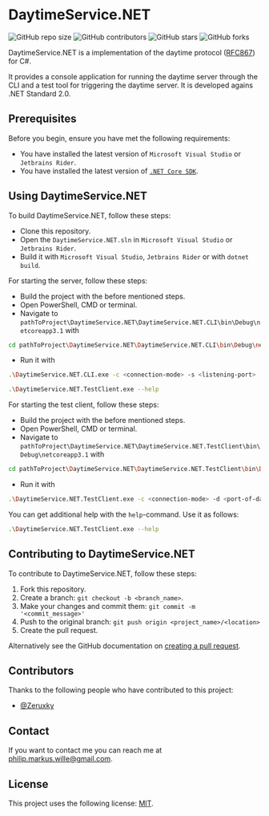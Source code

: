 # DaytimeService.NET

<!--- These are examples. See https://shields.io for others or to customize this set of shields. You might want to include dependencies, project status and licence info here --->
![GitHub repo size](https://img.shields.io/github/repo-size/Zeruxky/DaytimeService.NET)
![GitHub contributors](https://img.shields.io/github/contributors/Zeruxky/DaytimeService.NET)
![GitHub stars](https://img.shields.io/github/stars/Zeruxky/DaytimeService.NET?style=social)
![GitHub forks](https://img.shields.io/github/forks/Zeruxky/DaytimeService.NET?style=social)

DaytimeService.NET is a implementation of the daytime protocol ([RFC867](https://tools.ietf.org/html/rfc867)) for C#.

It provides a console application for running the daytime server through the CLI and a test tool for triggering the daytime server. It is developed agains .NET Standard 2.0.

## Prerequisites

Before you begin, ensure you have met the following requirements:
<!--- These are just example requirements. Add, duplicate or remove as required --->
* You have installed the latest version of `Microsoft Visual Studio` or `Jetbrains Rider`.
* You have installed the latest version of [`.NET Core SDK`](https://dotnet.microsoft.com/download).

## Using DaytimeService.NET

To build DaytimeService.NET, follow these steps:

* Clone this repository.
* Open the `DaytimeService.NET.sln` in `Microsoft Visual Studio` or `Jetbrains Rider`.
* Build it with `Microsoft Visual Studio`, `Jetbrains Rider` or with `dotnet build`.

For starting the server, follow these steps:

* Build the project with the before mentioned steps.
* Open PowerShell, CMD or terminal.
* Navigate to `pathToProject\DaytimeService.NET\DaytimeService.NET.CLI\bin\Debug\netcoreapp3.1` with

``` bash
cd pathToProject\DaytimeService.NET\DaytimeService.NET.CLI\bin\Debug\netcoreapp3.1
```

* Run it with

``` bash
.\DaytimeService.NET.CLI.exe -c <connection-mode> -s <listening-port>
```

``` bash
.\DaytimeService.NET.TestClient.exe --help
```

For starting the test client, follow these steps:

* Build the project with the before mentioned steps.
* Open PowerShell, CMD or terminal.
* Navigate to `pathToProject\DaytimeService.NET\DaytimeService.NET.TestClient\bin\Debug\netcoreapp3.1` with

``` bash
cd pathToProject\DaytimeService.NET\DaytimeService.NET.TestClient\bin\Debug\netcoreapp3.1
```

* Run it with

``` bash
.\DaytimeService.NET.TestClient.exe -c <connection-mode> -d <port-of-daytime-server> -s <source-port-of-test-client>
```

You can get additional help with the `help`-command. Use it as follows:

``` bash
.\DaytimeService.NET.TestClient.exe --help
```

## Contributing to DaytimeService.NET
<!--- If your README is long or you have some specific process or steps you want contributors to follow, consider creating a separate CONTRIBUTING.md file--->
To contribute to DaytimeService.NET, follow these steps:

1. Fork this repository.
2. Create a branch: `git checkout -b <branch_name>`.
3. Make your changes and commit them: `git commit -m '<commit_message>'`
4. Push to the original branch: `git push origin <project_name>/<location>`
5. Create the pull request.

Alternatively see the GitHub documentation on [creating a pull request](https://help.github.com/en/github/collaborating-with-issues-and-pull-requests/creating-a-pull-request).

## Contributors

Thanks to the following people who have contributed to this project:

* [@Zeruxky](https://github.com/Zeruxky)

## Contact

If you want to contact me you can reach me at <philip.markus.wille@gmail.com>.

## License
<!--- If you're not sure which open license to use see https://choosealicense.com/--->

This project uses the following license: [MIT](https://github.com/Zeruxky/DaytimeService.NET/blob/main/LICENSE).
